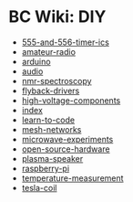 ---
---

BC Wiki: DIY
============

+ [555-and-556-timer-ics](555-and-556-timer-ics)
+ [amateur-radio](amateur-radio)
+ [arduino](arduino)
+ [audio](audio)
+ [nmr-spectroscopy](nmr-spectroscopy)
+ [flyback-drivers](flyback-drivers)
+ [high-voltage-components](high-voltage-components)
+ [index](index)
+ [learn-to-code](learn-to-code)
+ [mesh-networks](mesh-networks)
+ [microwave-experiments](microwave-experiments)
+ [open-source-hardware](open-source-hardware)
+ [plasma-speaker](plasma-speaker)
+ [raspberry-pi](raspberry-pi)
+ [temperature-measurement](temperature-measurement)
+ [tesla-coil](tesla-coil)
